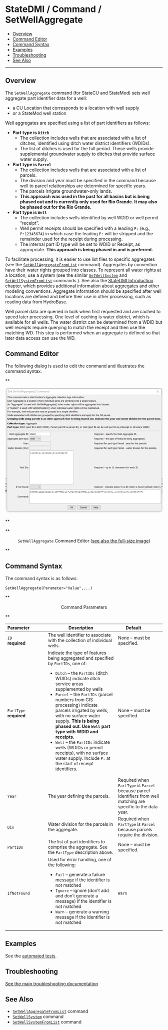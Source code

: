 # StateDMI / Command / SetWellAggregate #

* [Overview](#overview)
* [Command Editor](#command-editor)
* [Command Syntax](#command-syntax)
* [Examples](#examples)
* [Troubleshooting](#troubleshooting)
* [See Also](#see-also)

-------------------------

## Overview ##

The `SetWellAggregate` command (for StateCU and StateMod) sets well aggregate part identifier data
for a well:

* a CU Location that corresponds to a location with well supply
* or a StateMod well station

Well aggregates are specified using a list of part identifiers as follows:

* **Part type is `Ditch`**
	+ The collection includes wells that are associated with a list of ditches,
	identified using ditch water district identifiers (WDIDs).
	+ The list of ditches is used for the full period.
	These wells provide supplemental groundwater supply to ditches that provide surface water supply.
* **Part type is `Parcel`**
	+ The collection includes wells that are associated with a list of parcels.
	+ The division and year must be specified in the command because well to parcel relationships are determined for specific years.
	+ The parcels irrigate groundwater-only lands.
	+ **This approach was used in the past for all basins but is being phased out and is currently only used for Rio Grande.
	It may also be phased out for the Rio Grande.**
* **Part type is `Well`**
	+ The collection includes wells identified by well WDID or well permit “receipt”.
	+ Well permit receipts should be specified with a leading `P:` (e.g., `P:1234567A`) in which case the leading `P:`
	will be stripped and the remainder used for the receipt during processing.
	+ The internal part ID type will be set to WDID or Receipt, as appropriate.
	**This approach is being phased in and is preferred.**

To facilitate processing, it is easier to use list files to specific aggregates
(see the [`SetWellAggregateFromList`](../SetWellAggregateFromList/SetWellAggregateFromList.md) command).
Aggregates by convention have their water rights grouped into classes.
To represent all water rights at a location, use a system (see the similar
[`SetWellSystem`](../SetWellSystem/SetWellSystem.md) and
[`SetWellSystemFromList`](../SetWellSystemFromList/SetWellSystemFromList.md) commands
).
See also the [StateDMI Introduction](../../introduction/introduction.md) chapter,
which provides additional information about aggregates and other modeling conventions.
Aggregate information should be specified after well locations are defined
and before their use in other processing, such as reading data from HydroBase.

Well parcel data are queried in bulk when first requested and are cached to
speed later processing.  One level of caching is water district,
which is available for all wells.
The water district can be determined from a WDID but
well receipts require querying to match the receipt and then use the matching WD.
This step is performed when an aggregate is defined so that later data access can use the WD.

## Command Editor ##

The following dialog is used to edit the command and illustrates the command syntax.

**<p style="text-align: center;">
![SetWellAggregate command editor](SetWellAggregate.png)
</p>**

**<p style="text-align: center;">
`SetWellAggregate` Command Editor (<a href="../SetWellAggregate.png">see also the full-size image</a>)
</p>**

## Command Syntax ##

The command syntax is as follows:

```text
SetWellAggregate(Parameter="Value",...)
```
**<p style="text-align: center;">
Command Parameters
</p>**

| **Parameter**&nbsp;&nbsp;&nbsp;&nbsp;&nbsp;&nbsp;&nbsp;&nbsp;&nbsp;&nbsp;&nbsp;&nbsp; | **Description** | **Default**&nbsp;&nbsp;&nbsp;&nbsp;&nbsp;&nbsp;&nbsp;&nbsp;&nbsp;&nbsp; |
| --------------|-----------------|----------------- |
| `ID` <br>**required** | The well identifier to associate with the collection of individual wells. | None – must be specified. |
| `PartType` <br>**required** | Indicate the type of features being aggregated and specified by `PartIDs`, one of:<ul><li>`Ditch` – the `PartIDs` (ditch WDIDs) indicate ditch service areas supplemented by wells</li><li>`Parcel` – the `PartIDs` (parcel numbers from GIS processing) indicate parcels irrigated by wells, with no surface water supply.  **This is being phased out.  Use `Well` part type with WDID and receipts.**</li><li>`Well` – the `PartIDs` indicate wells (WDIDs or permit receipts), with no surface water supply.  Include `P:` at the start of receipt identifiers. | None – must be specified. |
| `Year` | The year defining the parcels. | Required when `PartType` is `Parcel` because parcel identifiers from well matching are specific to the data year. |
| `Div` | Water division for the parcels in the aggregate. | Required when `PartType` is `Parcel` because parcels require the division.|
| `PartIDs` | The list of part identifiers to comprise the aggregate.  See the `PartType` description above. | None – must be specified.|
| `IfNotFound` | Used for error handling, one of the following:<ul><li>`Fail` – generate a failure message if the identifier is not matched</li><li>`Ignore` – ignore (don’t add and don’t generate a message) if the identifier is not matched</li><li>`Warn` – generate a warning message if the identifier is not matched</li></ul> | `Warn` |

## Examples ##

See the [automated tests](https://github.com/OpenCDSS/cdss-app-statedmi-test/tree/master/test/regression/commands/SetWellAggregate).

## Troubleshooting ##

[See the main troubleshooting documentation](../../troubleshooting/troubleshooting.md)

## See Also ##

* [`SetWellAggregateFromList`](../SetWellAggregateFromList/SetWellAggregateFromList.md) command
* [`SetWellSystem`](../SetWellSystem/SetWellSystem.md) command
* [`SetWellSystemFromList`](../SetWellSystemFromList/SetWellSystemFromList.md) command
